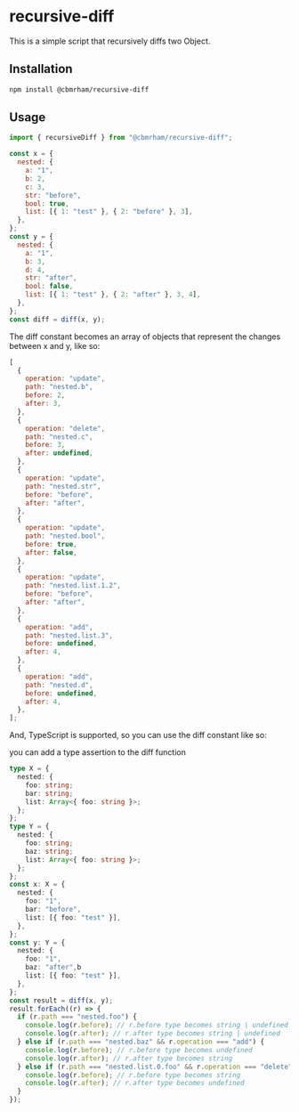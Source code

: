 # recursive-diff

This is a simple script that recursively diffs two Object.

## Installation

```bash
npm install @cbmrham/recursive-diff
```

## Usage

```javascript
import { recursiveDiff } from "@cbmrham/recursive-diff";

const x = {
  nested: {
    a: "1",
    b: 2,
    c: 3,
    str: "before",
    bool: true,
    list: [{ 1: "test" }, { 2: "before" }, 3],
  },
};
const y = {
  nested: {
    a: "1",
    b: 3,
    d: 4,
    str: "after",
    bool: false,
    list: [{ 1: "test" }, { 2: "after" }, 3, 4],
  },
};
const diff = diff(x, y);
```

The diff constant becomes an array of objects that represent the changes between x and y, like so:

```javascript
[
  {
    operation: "update",
    path: "nested.b",
    before: 2,
    after: 3,
  },
  {
    operation: "delete",
    path: "nested.c",
    before: 3,
    after: undefined,
  },
  {
    operation: "update",
    path: "nested.str",
    before: "before",
    after: "after",
  },
  {
    operation: "update",
    path: "nested.bool",
    before: true,
    after: false,
  },
  {
    operation: "update",
    path: "nested.list.1.2",
    before: "before",
    after: "after",
  },
  {
    operation: "add",
    path: "nested.list.3",
    before: undefined,
    after: 4,
  },
  {
    operation: "add",
    path: "nested.d",
    before: undefined,
    after: 4,
  },
];
```

And, TypeScript is supported, so you can use the diff constant like so:

you can add a type assertion to the diff function

```typescript
type X = {
  nested: {
    foo: string;
    bar: string;
    list: Array<{ foo: string }>;
  };
};
type Y = {
  nested: {
    foo: string;
    baz: string;
    list: Array<{ foo: string }>;
  };
};
const x: X = {
  nested: {
    foo: "1",
    bar: "before",
    list: [{ foo: "test" }],
  },
};
const y: Y = {
  nested: {
    foo: "1",
    baz: "after",b
    list: [{ foo: "test" }],
  },
};
const result = diff(x, y);
result.forEach((r) => {
  if (r.path === "nested.foo") {
    console.log(r.before); // r.before type becomes string | undefined
    console.log(r.after); // r.after type becomes string | undefined
  } else if (r.path === "nested.baz" && r.operation === "add") {
    console.log(r.before); // r.before type becomes undefined
    console.log(r.after); // r.after type becomes string
  } else if (r.path === "nested.list.0.foo" && r.operation === "delete") {
    console.log(r.before); // r.before type becomes string
    console.log(r.after); // r.after type becomes undefined
  }
});
```
